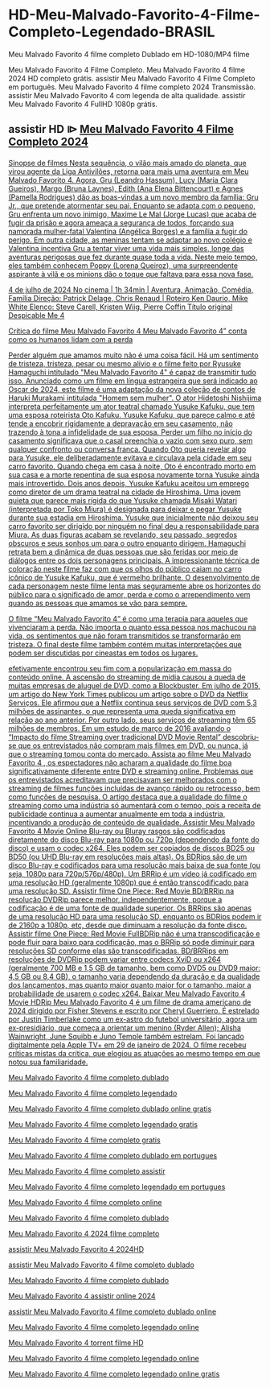 # HD-Meu-Malvado-Favorito-4-Filme-Completo-Legendado-BRASIL

Meu Malvado Favorito 4 filme completo Dublado em HD-1080/MP4 filme

Meu Malvado Favorito 4 Filme Completo. Meu Malvado Favorito 4 filme 2024 HD completo grátis. assistir Meu Malvado Favorito 4 Filme Completo em português. Meu Malvado Favorito 4 filme completo 2024 Transmissão. assistir Meu Malvado Favorito 4 com legenda de alta qualidade. assistir Meu Malvado Favorito 4 FullHD 1080p grátis.

## assistir HD ⧐   <a href="https://t.co/5fYQfVKePA" rel="nofollow">Meu Malvado Favorito 4 Filme Completo 2024</p>

Sinopse de filmes
Nesta sequência, o vilão mais amado do planeta, que virou agente da Liga Antivilões, retorna para mais uma aventura em Meu Malvado Favorito 4. Agora, Gru (Leandro Hassum), Lucy (Maria Clara Gueiros), Margo (Bruna Laynes), Edith (Ana Elena Bittencourt) e Agnes (Pamella Rodrigues) dão as boas-vindas a um novo membro da família: Gru Jr., que pretende atormentar seu pai. Enquanto se adapta com o pequeno, Gru enfrenta um novo inimigo, Maxime Le Mal (Jorge Lucas) que acaba de fugir da prisão e agora ameaça a segurança de todos, forçando sua namorada mulher-fatal Valentina (Angélica Borges) e a família a fugir do perigo. Em outra cidade, as meninas tentam se adaptar ao novo colégio e Valentina incentiva Gru a tentar viver uma vida mais simples, longe das aventuras perigosas que fez durante quase toda a vida. Neste meio tempo, eles também conhecem Poppy (Lorena Queiroz), uma surpreendente aspirante à vilã e os minions dão o toque que faltava para essa nova fase.

4 de julho de 2024 No cinema | 1h 34min | Aventura, Animação, Comédia, Família
Direção: Patrick Delage, Chris Renaud | Roteiro Ken Daurio, Mike White
Elenco: Steve Carell, Kristen Wiig, Pierre Coffin
Título original Despicable Me 4

Crítica do filme Meu Malvado Favorito 4
Meu Malvado Favorito 4” conta como os humanos lidam com a perda

Perder alguém que amamos muito não é uma coisa fácil. Há um sentimento de tristeza, tristeza, pesar ou mesmo alívio e o filme feito por Ryusuke Hamaguchi intitulado "Meu Malvado Favorito 4" é capaz de transmitir tudo isso. Anunciado como um filme em língua estrangeira que será indicado ao Oscar de 2024, este filme é uma adaptação da nova coleção de contos de Haruki Murakami intitulada "Homem sem mulher". O ator Hidetoshi Nishijima interpreta perfeitamente um ator teatral chamado Yusuke Kafuku, que tem uma esposa roteirista Oto Kafuku.
Yusuke Kafuku, que parece calmo e até tende a encobrir rigidamente a depravação em seu casamento, não trazendo à tona a infidelidade de sua esposa. Perder um filho no início do casamento significava que o casal preenchia o vazio com sexo puro, sem qualquer confronto ou conversa franca. Quando Oto queria revelar algo para Yusuke, ele deliberadamente evitava e circulava pela cidade em seu carro favorito. Quando chega em casa à noite, Oto é encontrado morto em sua casa e a morte repentina de sua esposa novamente torna Yusuke ainda mais introvertido.
Dois anos depois, Yusuke Kafuku aceitou um emprego como diretor de um drama teatral na cidade de Hiroshima. Uma jovem quieta que parece mais rígida do que Yusuke chamada Misaki Watari (interpretada por Toko Miura) é designada para deixar e pegar Yusuke durante sua estadia em Hiroshima. Yusuke que inicialmente não deixou seu carro favorito ser dirigido por ninguém no final deu a responsabilidade para Miura. As duas figuras acabam se revelando, seu passado, segredos obscuros e seus sonhos um para o outro enquanto dirigem.
Hamaguchi retrata bem a dinâmica de duas pessoas que são feridas por meio de diálogos entre os dois personagens principais. A impressionante técnica de coloração neste filme faz com que os olhos do público caiam no carro icônico de Yusuke Kafuku, que é vermelho brilhante. O desenvolvimento de cada personagem neste filme lenta mas seguramente abre os horizontes do público para o significado de amor, perda e como o arrependimento vem quando as pessoas que amamos se vão para sempre.

O filme “Meu Malvado Favorito 4” é como uma terapia para aqueles que vivenciaram a perda. Não importa o quanto essa pessoa nos machucou na vida, os sentimentos que não foram transmitidos se transformarão em tristeza. O final deste filme também contém muitas interpretações que podem ser discutidas por cineastas em todos os lugares.

efetivamente encontrou seu fim com a popularização em massa do conteúdo online. A ascensão do streaming de mídia causou a queda de muitas empresas de aluguel de DVD, como a Blockbuster. Em julho de 2015, um artigo do New York Times publicou um artigo sobre o DVD da Netflix
Serviços. Ele afirmou que a Netflix continua seus serviços de DVD com 5,3 milhões de assinantes, o que representa uma queda significativa em relação ao
ano anterior. Por outro lado, seus serviços de streaming têm 65 milhões de membros. Em um estudo de março de 2016 avaliando o “Impacto do filme
Streaming over tradicional DVD Movie Rental” descobriu-se que os entrevistados não compram mais filmes em DVD, ou nunca, já que o streaming tomou conta do mercado. Assista ao filme Meu Malvado Favorito 4 , os espectadores não acharam a qualidade do filme boa
significativamente diferente entre DVD e streaming online. Problemas que os entrevistados acreditavam que precisavam ser melhorados com o streaming de filmes
funções incluídas de avanço rápido ou retrocesso, bem como funções de pesquisa. O artigo destaca que a qualidade do filme
o streaming como uma indústria só aumentará com o tempo, pois a receita de publicidade continua a aumentar anualmente em toda a indústria, incentivando a produção de conteúdo de qualidade.
Assistir Meu Malvado Favorito 4 Movie Online Blu-ray ou Bluray rasgos são codificados diretamente do disco Blu-ray para 1080p ou 720p (dependendo da fonte do disco) e usam o codec x264. Eles podem ser copiados de discos BD25 ou BD50 (ou UHD Blu-ray em resoluções mais altas). Os BDRips são de um disco Blu-ray e codificados para uma resolução mais baixa de sua fonte (ou seja, 1080p para 720p/576p/480p). Um BRRip é um vídeo já codificado em uma resolução HD (geralmente 1080p) que é então transcodificado para uma resolução SD. Assistir filme One Piece: Red Movie BD/BRRip na resolução DVDRip parece melhor, independentemente, porque a codificação é de uma fonte de qualidade superior. Os BRRips são apenas de uma resolução HD para uma resolução SD, enquanto os BDRips podem ir de 2160p a 1080p, etc, desde que diminuam a resolução da fonte
disco. Assistir filme One Piece: Red Movie FullBDRip não é uma transcodificação e pode fluir para baixo para codificação, mas o BRRip só pode diminuir para resoluções SD conforme elas são transcodificadas. BD/BRRips em resoluções de DVDRip podem variar entre codecs XviD ou x264 (geralmente 700 MB e 1,5 GB de tamanho, bem como DVD5 ou DVD9 maior: 4,5 GB ou 8,4 GB), o tamanho varia dependendo da duração e da qualidade dos lançamentos, mas quanto maior quanto maior for o tamanho, maior a probabilidade de usarem o codec x264. Baixar Meu Malvado Favorito 4 Movie HDRip
Meu Malvado Favorito 4 é um filme de drama americano de 2024 dirigido por Fisher Stevens e escrito por Cheryl Guerriero. É estrelado por Justin Timberlake como um ex-astro do futebol universitário, agora um ex-presidiário, que começa a orientar um menino (Ryder Allen); Alisha Wainwright, June Squibb e Juno Temple também estrelam. Foi lançado digitalmente pela Apple TV+ em 29 de janeiro de 2024. O filme recebeu críticas mistas da crítica, que elogiou as atuações ao mesmo tempo em que notou sua familiaridade.


Meu Malvado Favorito 4 filme completo dublado

Meu Malvado Favorito 4 filme completo legendado

Meu Malvado Favorito 4 filme completo dublado online gratis

Meu Malvado Favorito 4 filme completo legendado gratis

Meu Malvado Favorito 4 filme completo gratis

Meu Malvado Favorito 4 filme completo dublado em portugues

Meu Malvado Favorito 4 filme completo assistir

Meu Malvado Favorito 4 filme completo legendado em portugues

Meu Malvado Favorito 4 filme completo online

Meu Malvado Favorito 4 filme completo dublado

Meu Malvado Favorito 4 2024 filme completo

assistir Meu Malvado Favorito 4 2024HD

assistir Meu Malvado Favorito 4 filme completo dublado

Meu Malvado Favorito 4 filme completo dublado

Meu Malvado Favorito 4 assistir online 2024

assistir Meu Malvado Favorito 4 filme completo dublado online

Meu Malvado Favorito 4 filme completo legendado online

Meu Malvado Favorito 4 torrent filme HD

Meu Malvado Favorito 4 filme completo legendado online

Meu Malvado Favorito 4 filme completo legendado online gratis
